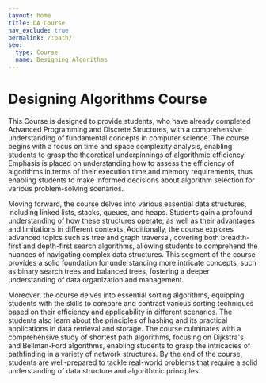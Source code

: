 ```yaml
---
layout: home
title: DA Course
nav_exclude: true
permalink: /:path/
seo:
  type: Course
  name: Designing Algorithms
---
```


# Designing Algorithms Course

This Course is designed to provide students, who have already completed Advanced Programming and Discrete Structures, with a comprehensive understanding of fundamental concepts in computer science. The course begins with a focus on time and space complexity analysis, enabling students to grasp the theoretical underpinnings of algorithmic efficiency. Emphasis is placed on understanding how to assess the efficiency of algorithms in terms of their execution time and memory requirements, thus enabling students to make informed decisions about algorithm selection for various problem-solving scenarios.

Moving forward, the course delves into various essential data structures, including linked lists, stacks, queues, and heaps. Students gain a profound understanding of how these structures operate, as well as their advantages and limitations in different contexts. Additionally, the course explores advanced topics such as tree and graph traversal, covering both breadth-first and depth-first search algorithms, allowing students to comprehend the nuances of navigating complex data structures. This segment of the course provides a solid foundation for understanding more intricate concepts, such as binary search trees and balanced trees, fostering a deeper understanding of data organization and management.

Moreover, the course delves into essential sorting algorithms, equipping students with the skills to compare and contrast various sorting techniques based on their efficiency and applicability in different scenarios. The students also learn about the principles of hashing and its practical applications in data retrieval and storage. The course culminates with a comprehensive study of shortest path algorithms, focusing on Dijkstra's and Bellman-Ford algorithms, enabling students to grasp the intricacies of pathfinding in a variety of network structures. By the end of the course, students are well-prepared to tackle real-world problems that require a solid understanding of data structure and algorithmic principles.